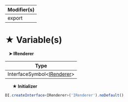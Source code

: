 | Modifier(s)                            |
|----------------------------------------|
| export |

# &#9733; Variable(s)

&nbsp;&nbsp; **&#10148; IRenderer**

| Type                        |
|-----------------------------|
| InterfaceSymbol&lt;[IRenderer](/runtime/interface/renderer/irenderer.md)&gt; |

&nbsp;&nbsp;&nbsp;&nbsp;&nbsp; **&#9733; Initializer**

```ts
DI.createInterface<IRenderer>('IRenderer').noDefault()
```